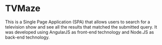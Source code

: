 # TVMaze

This is a Single Page Application (SPA) that allows users to search for a television show and see all the results that matched the submitted query. It was developed using AngularJS as front-end technology and Node.JS as back-end technology.
